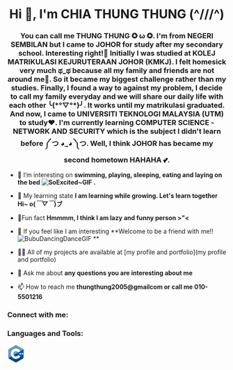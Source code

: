 <h1 align="center">Hi 👋, I'm CHIA THUNG THUNG (^///^)</h1>
<h3 align="center">You can call me THUNG THUNG ✪ ω ✪. I'm from NEGERI SEMBILAN but I came to JOHOR for study after my secondary school. Interesting right!🤣 Initially I was studied at KOLEJ MATRIKULASI KEJURUTERAAN JOHOR (KMKJ). I felt homesick very much ಥ_ಥ because all my family and friends are not around me🥲. So it became my biggest challenge rather than my studies. Finally, I found a way to against my problem, I decide to call my family everyday and we will share our daily life with each other ╰(*°▽°*)╯. It works until my matrikulasi graduated. And now, I came to UNIVERSITI TEKNOLOGI MALAYSIA (UTM) to study❤️. I'm currently learning COMPUTER SCIENCE - NETWORK AND SECURITY which is the subject I didn't learn before ༼ つ ◕_◕ ༽つ. Well, I think JOHOR has became my second hometown HAHAHA 💕.</h3>

- 🔭 I’m interesting on **swimming, playing, sleeping, eating and laying on the bed ![SoExcited~GIF](https://github.com/user-attachments/assets/0d0cf14f-0723-4ca5-8e27-b352baecc10b)
.**

- 🌱 My learning state **I am learning while growing. Let's learn together  Hi~ o(*￣▽￣*)ブ**

- 👯Fun fact **Hmmmm, I think I am lazy and funny person >"<**

- 🤝 If you feel like I am interesting **Welcome to be a friend with me!!![BubuDancingDanceGIF](https://github.com/user-attachments/assets/7a73e884-9628-4766-9d4f-c4fe9961c753)
**

- 👨‍💻 All of my projects are available at [my profile and portfolio](my profile and portfolio)

- 💬 Ask me about **any questions you are interesting about me**

- 📫 How to reach me **thungthung2005@gmailcom or call me 010-5501216**

<h3 align="left">Connect with me:</h3>
<p align="left">
</p>

<h3 align="left">Languages and Tools:</h3>
<p align="left"> <a href="https://www.w3schools.com/cpp/" target="_blank" rel="noreferrer"> <img src="https://raw.githubusercontent.com/devicons/devicon/master/icons/cplusplus/cplusplus-original.svg" alt="cplusplus" width="40" height="40"/> </a> </p>
